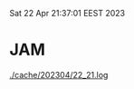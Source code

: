 Sat 22 Apr 21:37:01 EEST 2023
# JAM
<a href='./cache/202304/22_21.log'>./cache/202304/22_21.log</a>
